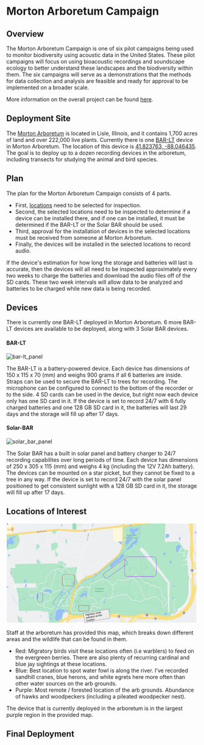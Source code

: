 # Morton Arboretum Campaign

## Overview
The Morton Arboretum Campaign is one of six pilot campaigns being used to monitor biodiversity using acoustic data in the United States.
These pilot campaigns will focus on using bioacoustic recordings and soundscape ecology to better understand these landscapes and the biodiversity within them.
The six campaigns will serve as a demonstrations that the methods for data collection and analysis are feasible and ready for approval to be implemented on a broader scale.

More information on the overall project can be found [here](https://github.com/waggle-sensor/summer2021/blob/main/Macintyre/soundrecorder/campaigns/morton-arb/resources/Beckman%20et%20al.pdf).


## Deployment Site

The [Morton Arboretum](https://mortonarb.org/) is located in Lisle, Illinois, and it contains 1,700 acres of land and over 222,000 live plants. Currently there is one [BAR-LT](https://github.com/waggle-sensor/summer2021/tree/main/Macintyre/soundrecorder/campaigns/morton-arb#bar-lt) device in Morton Arboretum.  The location of this device is [41.823763, -88.046435](https://goo.gl/maps/CfyDaEhXZEYDkoFR8). The goal is to deploy up to a dozen recording devices in the arboretum, including 
transects for studying the animal and bird species. 

## Plan

The plan for the Morton Arboretum Campaign consists of 4 parts.
* First, [locations](https://github.com/waggle-sensor/summer2021/blob/main/Macintyre/soundrecorder/campaigns/morton-arb/README.md#locations-of-interest) need to be selected for inspection.
* Second, the selected locations need to be inspected to determine if a device can be installed there, and if one can be installed, it must be determined if the BAR-LT or the Solar BAR should be used.
* Third, approval for the installation of devices in the selected locations must be received from someone at Morton Arboretum.
* Finally, the devices will be installed in the selected locations to record audio.

If the device's estimation for how long the storage and batteries will last is accurate, then the devices will all need to be inspected approximately every two weeks to charge the batteries and download the audio files off of the SD cards.  These two week intervals will allow data to be analyzed and batteries to be charged while new data is being recorded.

## Devices
There is currently one BAR-LT deployed in Morton Arboretum.
6 more BAR-LT devices are available to be deployed, along with 3 Solar BAR devices.
#### BAR-LT
![bar-lt_panel](https://user-images.githubusercontent.com/84532371/122607875-de3dab80-d040-11eb-9aae-be4236eb35d7.jpg)

The BAR-LT is a battery-powered device.  Each device has dimensions of 150 x 115 x 70 (mm) and weighs 900 grams if all 6 batteries are inside.
Straps can be used to secure the BAR-LT to trees for recording.  The microphone can be configured to connect to the bottom of the recorder or to the side.
4 SD cards can be used in the device, but right now each device only has one SD card in it.
If the device is set to record 24/7 with 6 fully charged batteries and one 128 GB SD card in it, the batteries will last 29 days and the storage will fill up after 17 days.


#### Solar-BAR
![solar_bar_panel](https://user-images.githubusercontent.com/84532371/122607708-9ae33d00-d040-11eb-99f7-0d6bb4eebeaa.jpg)

The Solar BAR has a built in solar panel and battery charger to 24/7 recording capabilites over long periods of time.
Each device has dimensions of 250 x 305 x 115 (mm) and weighs 4 kg (including the 12V 7.2Ah battery).
The devices can be mounted on a star picket, but they cannot be fixed to a tree in any way.
If the device is set to record 24/7 with the solar panel positioned to get consistent sunlight with a 128 GB SD card in it, the storage will fill up after 17 days.



## Locations of Interest

<img src="./resources/morton-arb-birds.jpg" width=500 />

Staff at the arboretum has provided this map, which breaks down different areas and the wildlife that can be found in them.

* Red: Migratory birds visit these locations often (i.e warblers) to feed on the evergreen berries.
There are also plenty of recurring cardinal and blue jay sightings at these locations.
* Blue: Best location to spot water fowl is along the river. I’ve recorded sandhill cranes, blue
herons, and white egrets here more often than other water sources on the arb grounds.
* Purple: Most remote / forested location of the arb grounds. Abundance of hawks and
woodpeckers (including a pileated woodpecker nest).

The device that is currently deployed in the arboretum is in the largest purple region in the provided map. 

## Final Deployment
